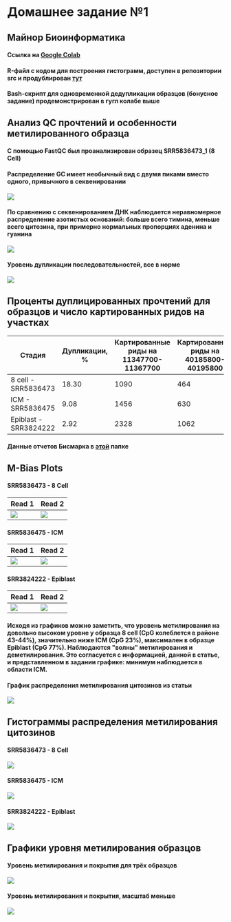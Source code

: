 # Домашнее задание №1 
## Майнор Биоинформатика
#### Ссылка на [Google Colab](https://colab.research.google.com/drive/1h8O9nEpemlNGFgMil5XEJfAG4H70XmK2?usp=sharing)
#### R-файл с кодом для построения гистограмм, доступен в репозитории src и продублирован [тут](https://github.com/dannygrig/hse_hw1_meth/blob/main/src/dz1_meth.R)
#### Bash-скрипт для одновременной дедупликации образцов (бонусное задание) продемонстрирован в гугл колабе выше
## Анализ QC прочтений и особенности метилированного образца
#### С помощью FastQC был проанализирован образец SRR5836473_1  (8 Cell)

#### Распределение GC имеет необычный вид с двумя пиками вместо одного, привычного в секвенировании
 ![](https://github.com/dannygrig/hse_hw1_meth/blob/main/images/gc_dist.png)
#### По сравнению с секвенированием ДНК наблюдается неравномерное распределение азотистых оснований: больше всего тимина, меньше всего цитозина, при примерно нормальных пропорциях аденина и гуанина
 ![](https://github.com/dannygrig/hse_hw1_meth/blob/main/images/seq_content.png)
#### Уровень дупликации последовательностей, все в норме
 ![](https://github.com/dannygrig/hse_hw1_meth/blob/main/images/seq_dup_lvl.png)

## Проценты дуплицированных прочтений для образцов и число картированных ридов на участках
| Стадия | Дупликации, % | Картированные риды на 11347700-11367700 | Картированные риды на 40185800-40195800 |
| --- | --- | --- | --- |
| 8 cell - SRR5836473 | 18.30 | 1090 | 464 |
| ICM - SRR5836475 | 9.08 | 1456 | 630 |
| Epiblast - SRR3824222 | 2.92 | 2328 | 1062 |
#### Данные отчетов Бисмарка в [этой](https://github.com/dannygrig/hse_hw1_meth/tree/main/data) папке
## M-Bias Plots
#### SRR5836473 - 8 Cell
| Read 1  | Read 2 |
| ------------- | ------------- |
| ![](https://github.com/dannygrig/hse_hw1_meth/blob/main/images/Bismark%20M-bias%20Read%201%208%20cell.png)  | ![](https://github.com/dannygrig/hse_hw1_meth/blob/main/images/Bismark%20M-bias%20Read%202%208%20cell.png)  |
#### SRR5836475 - ICM
| Read 1  | Read 2 |
| ------------- | ------------- |
| ![](https://github.com/dannygrig/hse_hw1_meth/blob/main/images/Bismark%20M-bias%20Read%201%20ICM.png)  | ![](https://github.com/dannygrig/hse_hw1_meth/blob/main/images/Bismark%20M-bias%20Read%202%20ICM.png)  |
#### SRR3824222 - Epiblast
| Read 1  | Read 2 |
| ------------- | ------------- |
| ![](https://github.com/dannygrig/hse_hw1_meth/blob/main/images/Bismark%20M-bias%20Read%201%20Epiblast.png)  | ![](https://github.com/dannygrig/hse_hw1_meth/blob/main/images/Bismark%20M-bias%20Read%202%20Epiblast.png)  |
#### Исходя из графиков можно заметить, что уровень метилирования на довольно высоком уровне у образца 8 cell (CpG колеблется в районе 43-44%), значительно ниже ICM (CpG 23%), максимален в образце Epiblast (CpG 77%). Наблюдаются "волны" метилирования и деметилирования. Это согласуется с информацией, данной в статье, и представленном в задании графике: минимум наблюдается в области ICM.

#### График распределения метилирования цитозинов из статьи  
 ![](https://github.com/dannygrig/hse_hw1_meth/blob/main/images/article_meth.jpg)

## Гистограммы распределения метилирования цитозинов
#### **SRR5836473 - 8 Cell**
 ![](https://github.com/dannygrig/hse_hw1_meth/blob/main/images/graph_SRR5836473.png)
#### **SRR5836475 - ICM**
 ![](https://github.com/dannygrig/hse_hw1_meth/blob/main/images/graph_SRR5836475.png)
#### **SRR3824222 - Epiblast**
 ![](https://github.com/dannygrig/hse_hw1_meth/blob/main/images/graph_SRR3824222.png)
## Графики уровня метилирования образцов
#### **Уровень метилирования и покрытия для трёх образцов**
 ![](https://github.com/dannygrig/hse_hw1_meth/blob/main/images/image_cov%20(2).png)
#### **Уровень метилирования и покрытия, масштаб меньше**
 ![](https://github.com/dannygrig/hse_hw1_meth/blob/main/images/image_cov_.png)
